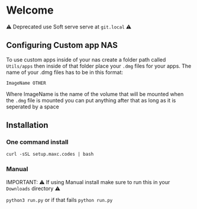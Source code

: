 # Welcome
⚠️ Deprecated use Soft serve serve at `git.local` ⚠️
## Configuring Custom app NAS

To use custom apps inside of your nas create a folder path called `Utils/apps` then inside of that folder place your `.dmg` files for your apps.
The name of your .dmg files has to be in this format:
```
ImageName OTHER
```
Where ImageName is the name of the volume that will be mounted when the `.dmg` file is mounted you can put anything after that as long as it is seperated by a space

## Installation

### One command install
```
curl -sSL setup.maxc.codes | bash
```
### Manual

IMPORTANT: ⚠️ If using Manual install make sure to run this in your `Downloads` directory ⚠️

```python3 run.py```
or if that fails
```python run.py```
